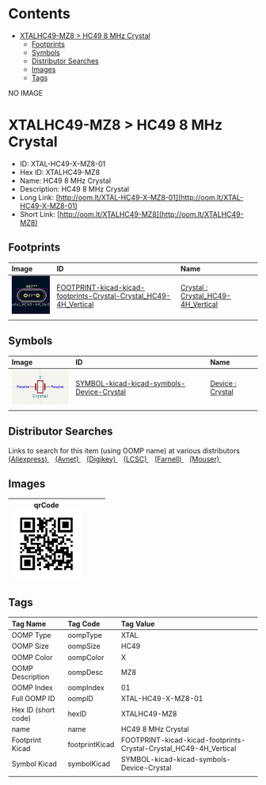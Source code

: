 



Contents
========

* [XTALHC49-MZ8 > HC49 8 MHz Crystal](#xtalhc49-mz8--hc49-8-mhz-crystal)
	* [Footprints](#footprints)
	* [Symbols](#symbols)
	* [Distributor Searches](#distributor-searches)
	* [Images](#images)
	* [Tags](#tags)
  
NO IMAGE  
# XTALHC49-MZ8 > HC49 8 MHz Crystal

- ID: XTAL-HC49-X-MZ8-01
- Hex ID: XTALHC49-MZ8
- Name: HC49 8 MHz Crystal
- Description: HC49 8 MHz Crystal
- Long Link: [http://oom.lt/XTAL-HC49-X-MZ8-01](http://oom.lt/XTAL-HC49-X-MZ8-01)
- Short Link: [http://oom.lt/XTALHC49-MZ8](http://oom.lt/XTALHC49-MZ8)

## Footprints
  

|Image|ID|Name|
| :--- | :--- | :--- |
|[![](https://raw.githubusercontent.com/oomlout/oomlout_OOMP_eda_V2/main/FOOTPRINT/kicad/kicad-footprints/Crystal/Crystal_HC49-4H_Vertical/image_140.png)](https://github.com/oomlout/oomlout_OOMP_eda_V2/tree/main/FOOTPRINT/kicad/kicad-footprints/Crystal/Crystal_HC49-4H_Vertical/)|[FOOTPRINT-kicad-kicad-footprints-Crystal-Crystal_HC49-4H_Vertical](https://github.com/oomlout/oomlout_OOMP_eda_V2/tree/main/FOOTPRINT/kicad/kicad-footprints/Crystal/Crystal_HC49-4H_Vertical/)|[Crystal : Crystal_HC49-4H_Vertical](https://github.com/oomlout/oomlout_OOMP_eda_V2/tree/main/FOOTPRINT/kicad/kicad-footprints/Crystal/Crystal_HC49-4H_Vertical/)|
||||

## Symbols
  

|Image|ID|Name|
| :--- | :--- | :--- |
|[![](https://raw.githubusercontent.com/oomlout/oomlout_OOMP_eda_V2/main/SYMBOL/kicad/kicad-symbols/Device/Crystal/image_140.png)](https://github.com/oomlout/oomlout_OOMP_eda_V2/tree/main/SYMBOL/kicad/kicad-symbols/Device/Crystal/)|[SYMBOL-kicad-kicad-symbols-Device-Crystal](https://github.com/oomlout/oomlout_OOMP_eda_V2/tree/main/SYMBOL/kicad/kicad-symbols/Device/Crystal/)|[Device : Crystal](https://github.com/oomlout/oomlout_OOMP_eda_V2/tree/main/SYMBOL/kicad/kicad-symbols/Device/Crystal/)|
||||

## Distributor Searches
  
Links to search for this item (using OOMP name) at various distributors  
[(Aliexpress) ](https://www.aliexpress.com/wholesale?SearchText=1117HC49+8+MHz+Crystal)&nbsp;&nbsp;&nbsp;[(Avnet) ](https://www.avnet.com/shop/us/search/HC49+8+MHz+Crystal)&nbsp;&nbsp;&nbsp;[(Digikey) ](https://www.digikey.co.uk/en/products/result?s=HC49+8+MHz+Crystal)&nbsp;&nbsp;&nbsp;[(LCSC) ](https://www.lcsc.com/search?q=HC49+8+MHz+Crystal)&nbsp;&nbsp;&nbsp;[(Farnell) ](https://uk.farnell.com/search?st=HC49+8+MHz+Crystal)&nbsp;&nbsp;&nbsp;[(Mouser) ](https://www.mouser.com/c/?q=HC49+8+MHz+Crystal)&nbsp;&nbsp;&nbsp;
## Images
  

|qrCode<br>[![](https://raw.githubusercontent.com/oomlout/oomlout_OOMP_parts_V2/main/XTAL/HC49/X/MZ8/01/qrCode_140.png)](https://github.com/oomlout/oomlout_OOMP_parts_V2/tree/main/XTAL/HC49/X/MZ8/01/qrCode.png)||||
| :---: | :---: | :---: | :---: |

## Tags
  

|Tag Name|Tag Code|Tag Value|
| :--- | :--- | :--- |
|OOMP Type|oompType|XTAL|
|OOMP Size|oompSize|HC49|
|OOMP Color|oompColor|X|
|OOMP Description|oompDesc|MZ8|
|OOMP Index|oompIndex|01|
|Full OOMP ID|oompID|XTAL-HC49-X-MZ8-01|
|Hex ID (short code)|hexID|XTALHC49-MZ8|
|name|name|HC49 8 MHz Crystal|
|Footprint Kicad|footprintKicad|FOOTPRINT-kicad-kicad-footprints-Crystal-Crystal_HC49-4H_Vertical|
|Symbol Kicad|symbolKicad|SYMBOL-kicad-kicad-symbols-Device-Crystal|
||||
